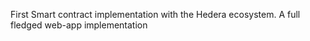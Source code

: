First Smart contract implementation with the Hedera ecosystem. 
A full fledged web-app implementation